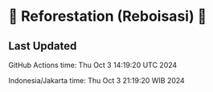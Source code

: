 
# 🌳 Reforestation (Reboisasi) 🌲

## Last Updated

GitHub Actions time: Thu Oct  3 14:19:20 UTC 2024

Indonesia/Jakarta time: Thu Oct  3 21:19:20 WIB 2024
